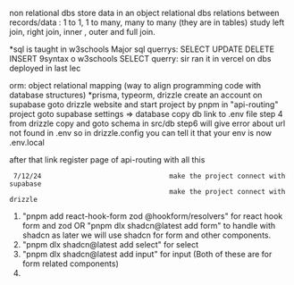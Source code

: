 non relational dbs store data in an object
relational dbs relations between records/data : 1 to 1, 1 to many, many to many (they are in tables)
study left join, right join, inner , outer and full join.

*sql is taught in w3schools
Major sql querrys: SELECT UPDATE DELETE INSERT 9syntax o w3schools
SELECT querry: sir ran it in vercel on dbs deployed in last lec

orm: object relational mapping (way to align programming code with database structures) *prisma, typeorm, drizzle
create an account on supabase
goto drizzle website and start project by pnpm in "api-routing" project
goto supabase settings => database copy db link to .env file
step 4 from drizzle copy and goto schema in src/db
step6 will give error about url not found in .env so in drizzle.config you can tell it that your env is now .env.local

after that link register page of api-routing with all this

     7/12/24                                make the project connect with supabase
                                            make the project connect with drizzle 

1. "pnpm add react-hook-form zod @hookform/resolvers" for react hook form and zod OR "pnpm dlx shadcn@latest add form" to handle with shadcn 
    as later we will use shadcn for form and other components.
2. "pnpm dlx shadcn@latest add select" for select
3. "pnpm dlx shadcn@latest add input" for input                    (Both of these are for form related components) 
4. 
 
 

